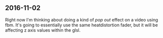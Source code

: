 ## 2016-11-02

Right now I'm thinking about doing a kind of *pop out* effect on a video using fbm. It's going to essentially use the same heatdistortion fader, but it will be affecting z axis values within the glsl. 